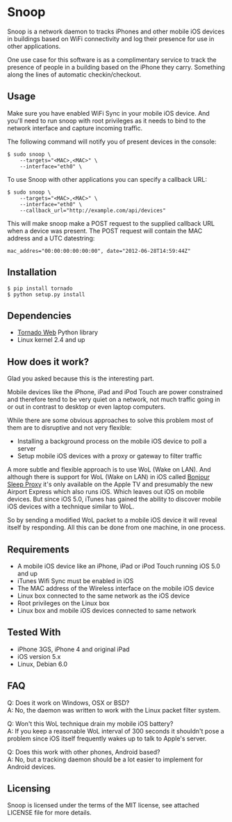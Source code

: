 Snoop
=====

Snoop is a network daemon to tracks iPhones and other mobile iOS devices in buildings based on WiFi connectivity and log their presence for use in other applications.

One use case for this software is as a complimentary service to track the presence of people in a building based on the iPhone they carry. Something along the lines of automatic checkin/checkout.


Usage
-------

Make sure you have enabled WiFi Sync in your mobile iOS device. And you'll need to run snoop with root privileges as it needs to bind to the network interface and capture incoming traffic.

The following command will notify you of present devices in the console:

    $ sudo snoop \
        --targets="<MAC>,<MAC>" \
        --interface="eth0" \

To use Snoop with other applications you can specify a callback URL:

    $ sudo snoop \
        --targets="<MAC>,<MAC>" \
        --interface="eth0" \
        --callback_url="http://example.com/api/devices"

This will make snoop make a POST request to the supplied callback URL when a device was present. The POST request will contain the MAC address and a UTC datestring:

    mac_addres="00:00:00:00:00:00", date="2012-06-28T14:59:44Z"


Installation
------------

    $ pip install tornado
    $ python setup.py install


Dependencies
------------

- [Tornado Web][1] Python library
- Linux kernel 2.4 and up


How does it work?
-----------------

Glad you asked because this is the interesting part.

Mobile devices like the iPhone, iPad and iPod Touch are power constrained and therefore tend to be very quiet on a network, not much traffic going in or out in contrast to desktop or even laptop computers.

While there are some obvious approaches to solve this problem most of them are to disruptive and not very flexible:

- Installing a background process on the mobile iOS device to poll a server
- Setup mobile iOS devices with a proxy or gateway to filter traffic

A more subtle and flexible approach is to use WoL (Wake on LAN). And although there is support for WoL (Wake on LAN) in iOS called [Bonjour Sleep Proxy][0] it's only available on the Apple TV and presumably the new Airport Express which also runs iOS. Which leaves out iOS on mobile devices. But since iOS 5.0, iTunes has gained the ability to discover mobile iOS devices with a technique similar to WoL.

So by sending a modified WoL packet to a mobile iOS device it will reveal itself by responding. All this can be done from one machine, in one process.


Requirements
------------

- A mobile iOS device like an iPhone, iPad or iPod Touch running iOS 5.0 and up
- iTunes Wifi Sync must be enabled in iOS
- The MAC address of the Wireless interface on the mobile iOS device
- Linux box connected to the same network as the iOS device
- Root privileges on the Linux box
- Linux box and mobile iOS devices connected to same network


Tested With
-----------

- iPhone 3GS, iPhone 4 and original iPad
- iOS version 5.x
- Linux, Debian 6.0


FAQ
---

Q: Does it work on Windows, OSX or BSD?  
A: No, the daemon was written to work with the Linux packet filter system.

Q: Won't this WoL technique drain my mobile iOS battery?  
A: If you keep a reasonable WoL interval of 300 seconds it shouldn't pose a problem since iOS itself frequently wakes up to talk to Apple's server.

Q: Does this work with other phones, Android based?  
A: No, but a tracking daemon should be a lot easier to implement for Android devices.


Licensing
---------

Snoop is licensed under the terms of the MIT license, see attached LICENSE file for more details.


[0]: http://en.wikipedia.org/wiki/Sleep_Proxy_Service "Bonjour Sleep Proxy on Wikipedia"
[1]: http://tornadoweb.org "Tornado"
[2]: http://www.opensource.org/licenses/MIT "MIT License Details"
